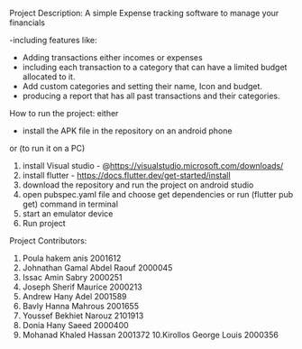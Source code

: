 Project Description: A simple Expense tracking software to manage your financials 

-including features like:
- Adding transactions either incomes or expenses
- including each transaction to a category that can have a limited budget allocated to it.
- Add custom categories and setting their name, Icon and budget.
- producing a report that has all past transactions and their categories.

How to run the project: 
either

- install the APK file in the repository on an android phone

or (to run it on a PC)

1. install Visual studio - @https://visualstudio.microsoft.com/downloads/
2. install flutter - https://docs.flutter.dev/get-started/install
3. download the repository and run the project on android studio
4. open pubspec.yaml file and choose get dependencies or run (flutter pub get) command in terminal
5. start an emulator device
6. Run project



Project Contributors:
1. Poula hakem anis              2001612
2. Johnathan Gamal Abdel Raouf   2000045
3. Issac Amin Sabry              2000251
4. Joseph Sherif Maurice         2000213
5. Andrew Hany Adel              2001589
6. Bavly Hanna Mahrous           2001655
7. Youssef Bekhiet Narouz        2101913
8. Donia Hany Saeed              2000400
9. Mohanad Khaled Hassan         2001372
10.Kirollos George Louis         2000356
